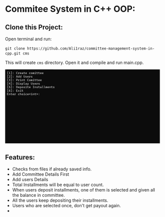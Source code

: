 # Commitee System in C++ OOP:

## Clone this Project:

Open terminal and run:

```
git clone https://github.com/Ali1raz/committee-management-system-in-cpp.git cms
```

This will create `cms` directory. Open it and compile and run main.cpp.

![cms menu screenshot](./assets/cms_menu_1.png)

## Features:

- Checks from files if already saved info.
- Add Committee Details First
- Add users Details
- Total Installments will be equal to user count.
- When users deposit installments, one of them is selected and given all the balance in committee.
- All the users keep depositing their installments.
- Users who are selected once, don't get payout again.
-
